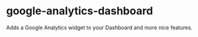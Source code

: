 google-analytics-dashboard
==========================

Adds a Google Analytics widget to your Dashboard and more nice features.

